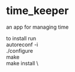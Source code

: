 # time_keeper
an app for managing time

to install run  \
autoreconf -i  \
./configure  \
make  \
make install  \
